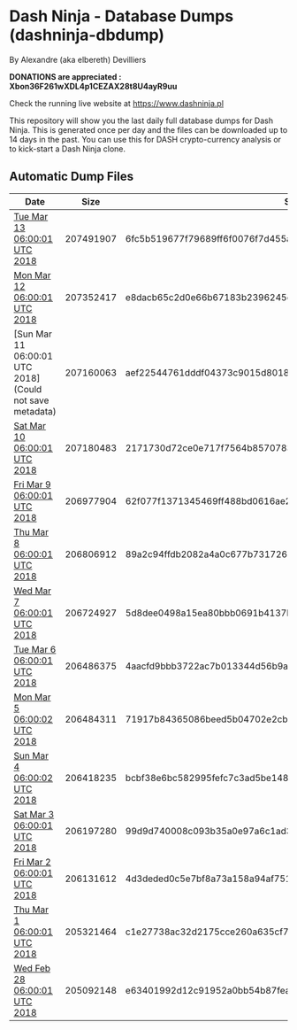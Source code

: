 # Dash Ninja - Database Dumps (dashninja-dbdump)
By Alexandre (aka elbereth) Devilliers

**DONATIONS are appreciated : Xbon36F261wXDL4p1CEZAX28t8U4ayR9uu**

Check the running live website at https://www.dashninja.pl

This repository will show you the last daily full database dumps for Dash Ninja. This is generated once per day and the files can be downloaded up to 14 days in the past.
You can use this for DASH crypto-currency analysis or to kick-start a Dash Ninja clone.


## Automatic Dump Files
| Date | Size | SHA256 |
|--|--|--|
| [Tue Mar 13 06:00:01 UTC 2018](https://transfer.sh/xebse/dashninja-dbdump-20180313070001.tar.bz2) | 207491907 | 6fc5b519677f79689ff6f0076f7d455a12392738a713019bfdb1cbd0e567c04c | 
| [Mon Mar 12 06:00:01 UTC 2018](https://transfer.sh/FBfon/dashninja-dbdump-20180312070001.tar.bz2) | 207352417 | e8dacb65c2d0e66b67183b2396245c40f0eaeae8f987a3df0abdaa80b6b93f0b | 
| [Sun Mar 11 06:00:01 UTC 2018](Could not save metadata) | 207160063 | aef22544761dddf04373c9015d8018c63bbb018b39fee0cb345c64c8a12556e0 | 
| [Sat Mar 10 06:00:01 UTC 2018](https://transfer.sh/130eq9/dashninja-dbdump-20180310070001.tar.bz2) | 207180483 | 2171730d72ce0e717f7564b8570783895be71b17f23c177a56f19efd706cc90b | 
| [Fri Mar  9 06:00:01 UTC 2018](https://transfer.sh/G6pV7/dashninja-dbdump-20180309070001.tar.bz2) | 206977904 | 62f077f1371345469ff488bd0616ae28fbcd36ddb760c33b24a3be5bbd688c01 | 
| [Thu Mar  8 06:00:01 UTC 2018](https://transfer.sh/n8YgE/dashninja-dbdump-20180308070001.tar.bz2) | 206806912 | 89a2c94ffdb2082a4a0c677b731726550c47dca50896fc01912dabe8bf09e1a0 | 
| [Wed Mar  7 06:00:01 UTC 2018](https://transfer.sh/66fve/dashninja-dbdump-20180307070001.tar.bz2) | 206724927 | 5d8dee0498a15ea80bbb0691b4137bee2731672fc82273fbd8e8190a917caf09 | 
| [Tue Mar  6 06:00:01 UTC 2018](https://transfer.sh/z6KPr/dashninja-dbdump-20180306070001.tar.bz2) | 206486375 | 4aacfd9bbb3722ac7b013344d56b9a186a94b13d6ce167c5469ce5a4e767eb49 | 
| [Mon Mar  5 06:00:02 UTC 2018](https://transfer.sh/iRBwA/dashninja-dbdump-20180305070002.tar.bz2) | 206484311 | 71917b84365086beed5b04702e2cbe7237e2993b22cb3ccb0b596e356bf8e23d | 
| [Sun Mar  4 06:00:02 UTC 2018](https://transfer.sh/ZQKBg/dashninja-dbdump-20180304070002.tar.bz2) | 206418235 | bcbf38e6bc582995fefc7c3ad5be1487cf130d90c5e1e5c153578cf6e7816405 | 
| [Sat Mar  3 06:00:01 UTC 2018](https://transfer.sh/4Ts4K/dashninja-dbdump-20180303070001.tar.bz2) | 206197280 | 99d9d740008c093b35a0e97a6c1ad354e27afa27c3878b0f48f01331979c7086 | 
| [Fri Mar  2 06:00:01 UTC 2018](https://transfer.sh/Q5PpT/dashninja-dbdump-20180302070001.tar.bz2) | 206131612 | 4d3deded0c5e7bf8a73a158a94af751524d1413598f2ba7a08f625dcdf0fcf91 | 
| [Thu Mar  1 06:00:01 UTC 2018](https://transfer.sh/zKWv4/dashninja-dbdump-20180301070001.tar.bz2) | 205321464 | c1e27738ac32d2175cce260a635cf7b28a36cf56e7d3aa7cec474141d212a358 | 
| [Wed Feb 28 06:00:01 UTC 2018](https://transfer.sh/VaJBN/dashninja-dbdump-20180228070001.tar.bz2) | 205092148 | e63401992d12c91952a0bb54b87feaa737e42192116382a1016c14a804c593cf | 
